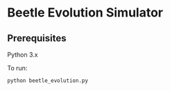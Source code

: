 # Beetle Evolution Simulator

## Prerequisites
Python 3.x

To run:
```bash
python beetle_evolution.py
```